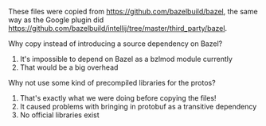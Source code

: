 These files were copied from https://github.com/bazelbuild/bazel,
the same way as the Google plugin did https://github.com/bazelbuild/intellij/tree/master/third_party/bazel.

Why copy instead of introducing a source dependency on Bazel?
1. It's impossible to depend on Bazel as a bzlmod module currently
2. That would be a big overhead

Why not use some kind of precompiled libraries for the protos?
1. That's exactly what we were doing before copying the files!
2. It caused problems with bringing in protobuf as a transitive dependency
3. No official libraries exist
